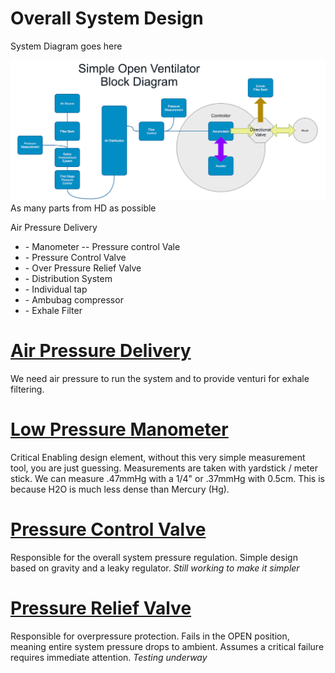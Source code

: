 # Overall System Design
System Diagram goes here

![System Block Diagram](SystemBlockDiagram.jpg)
As many parts from HD as possible

Air Pressure Delivery
* \- Manometer -- Pressure control Vale
* \- Pressure Control Valve
* \- Over Pressure Relief Valve
* \- Distribution System
* \- Individual tap
* \- Ambubag compressor
* \- Exhale Filter

# [Air Pressure Delivery](AirPressureDelivery/README.md)
We need air pressure to run the system and to provide venturi for exhale filtering.

# [Low Pressure Manometer](LowPressureManometer/README.md)
Critical Enabling design element, without this very simple measurement tool, you are just guessing. Measurements are taken with yardstick / meter stick. We can measure .47mmHg with a 1/4" or .37mmHg with 0.5cm. This is because H2O is much less dense than Mercury (Hg).

# [Pressure Control Valve](PressureControlValve/README.md)
Responsible for the overall system pressure regulation. Simple design based on gravity and a leaky regulator. *Still working to make it simpler*

# [Pressure Relief Valve](PressureRelief/README.md)
Responsible for overpressure protection. Fails in the OPEN position, meaning entire system pressure drops to ambient. Assumes a critical failure requires immediate attention. *Testing underway*
